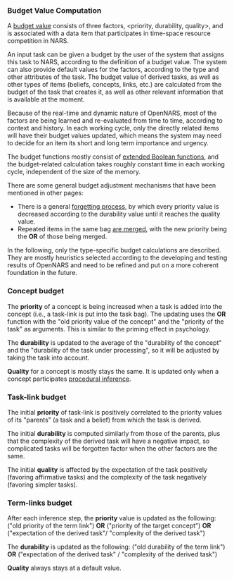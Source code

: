 ### Budget Value Computation

A [budget value](https://github.com/opennars/opennars/wiki/Budget-Value) consists of three factors, <priority, durability, quality>, and is associated with a data item that participates in time-space resource competition in NARS.

An input task can be given a budget by the user of the system that assigns this task to NARS, according to the definition of a budget value. The system can also provide default values for the factors, according to the type and other attributes of the task. The budget value of derived tasks, as well as other types of items (beliefs, concepts, links, etc.) are calculated from the budget of the task that creates it, as well as other relevant information that is available at the moment. 

Because of the real-time and dynamic nature of OpenNARS, most of the factors are being learned and re-evaluated from time to time, according to context and history. In each working cycle, only the directly related items will have their budget values updated, which means the system may need to decide for an item its short and long term importance and urgency. 

The budget functions mostly consist of [extended Boolean functions](https://github.com/opennars/opennars/wiki/Extended-Boolean-Functions-in-OpenNARS), and the budget-related calculation takes roughly constant time in each working cycle, independent of the size of the memory.

There are some general budget adjustment mechanisms that have been mentioned in other pages:
* There is a general [forgetting process](https://github.com/opennars/opennars/wiki/Budget-Value#durability), by which every priority value is decreased according to the durability value until it reaches the quality value.
* Repeated items in the same bag [are merged](https://github.com/opennars/opennars/wiki/Memory-Overview#bag-data-structure), with the new priority being the **OR** of those being merged.

In the following, only the type-specific budget calculations are described. They are mostly heuristics selected according to the developing and testing results of OpenNARS and need to be refined and put on a more coherent foundation in the future.

### Concept budget

The **priority** of a concept is being increased when a task is added into the concept (i.e., a task-link is put into the task bag). The updating uses the **OR** function with the "old priority value of the concept" and the "priority of the task" as arguments. This is similar to the priming effect in psychology.

The **durability** is updated to the average of the "durability of the concept" and the "durability of the task under processing", so it will be adjusted by taking the task into account.

**Quality** for a concept is mostly stays the same. It is updated only when a concept participates [procedural inference](https://github.com/opennars/opennars/wiki/Procedural-Inference).

### Task-link budget

The initial **priority** of task-link is positively correlated to the priority values of its "parents" (a task and a belief) from which the task is derived. 

The initial **durability** is computed similarly from those of the parents, plus that the complexity of the derived task will have a negative impact, so complicated tasks will be forgotten factor when the other factors are the same.

The initial **quality** is affected by the expectation of the task positively (favoring affirmative tasks) and the complexity of the task negatively (favoring simpler tasks).

### Term-links budget

After each inference step, the **priority** value is updated as the following: ("old priority of the term link") **OR** ("priority of the target concept") **OR** ("expectation of the derived task"/ "complexity of the derived task")

The **durability** is updated as the following: ("old durability of the term link") **OR** ("expectation of the derived task" / "complexity of the derived task") 

**Quality** always stays at a default value.